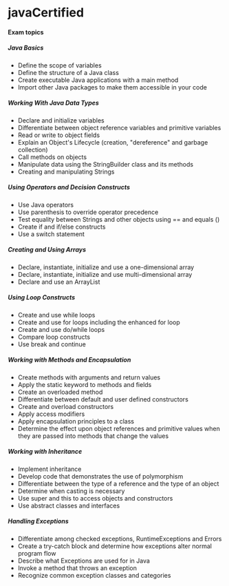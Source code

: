 # javaCertified



#### Exam topics

##### Java Basics

- Define the scope of variables
- Define the structure of a Java class
- Create executable Java applications with a main method
- Import other Java packages to make them accessible in your code

##### Working With Java Data Types

- Declare and initialize variables
- Differentiate between object reference variables and primitive variables
- Read or write to object fields
- Explain an Object's Lifecycle (creation, "dereference" and garbage collection)
- Call methods on objects
- Manipulate data using the StringBuilder class and its methods
- Creating and manipulating Strings

##### Using Operators and Decision Constructs

- Use Java operators
- Use parenthesis to override operator precedence
- Test equality between Strings and other objects using == and equals ()
- Create if and if/else constructs
- Use a switch statement

##### Creating and Using Arrays

- Declare, instantiate, initialize and use a one-dimensional array
- Declare, instantiate, initialize and use multi-dimensional array
- Declare and use an ArrayList

##### Using Loop Constructs

- Create and use while loops
- Create and use for loops including the enhanced for loop
- Create and use do/while loops
- Compare loop constructs
- Use break and continue

##### Working with Methods and Encapsulation

- Create methods with arguments and return values
- Apply the static keyword  to methods and fields  
- Create an overloaded method
- Differentiate between default and user defined constructors
- Create and overload constructors
- Apply access modifiers
- Apply encapsulation principles to a class
- Determine the effect upon object references and primitive values when they are passed  into methods that change the values

##### Working with Inheritance

- Implement inheritance
- Develop code that demonstrates the use of polymorphism
- Differentiate between the type of a reference and the type of an object
- Determine when casting is necessary
- Use super and this to access objects and constructors
- Use abstract classes and interfaces

##### Handling Exceptions

- Differentiate among checked exceptions, RuntimeExceptions and Errors
- Create a try-catch block and determine how exceptions alter normal program flow
- Describe what Exceptions are used for in Java
- Invoke a method that throws an exception
- Recognize common exception classes and categories
